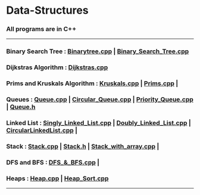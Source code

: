 # Data-Structures

### All programs are in C++ 

<hr>

### Binary Search Tree  : [Binarytree.cpp](Binarytree.cpp) | [Binary_Search_Tree.cpp](Binary_Search_Tree.cpp)

### Dijkstras Algorithm : [Dijkstras.cpp](Dijkstras.cpp)

### Prims and Kruskals Algorithm : [Kruskals.cpp](Kruskals.cpp) |  [Prims.cpp](Prims.cpp) |

### Queues : [Queue.cpp](Queue.cpp) | [Circular_Queue.cpp](Circular_Queue.cpp) | [Priority_Queue.cpp](Priority_Queue.cpp) | [Queue.h](Queue.h)
             
### Linked List : [Singly_Linked_List.cpp](Singly_Linked_List) | [Doubly_Linked_List.cpp](Doubly_Linked_List.cpp) | [CircularLinkedList.cpp](CircularLinkedList.cpp) |

### Stack : [Stack.cpp](Stack.cpp) | [Stack.h](Stack.h) | [Stack_with_array.cpp](Stack_with_array.cpp) |

### DFS and BFS : [DFS_&_BFS.cpp](DFS_&_BFS.cpp) | 

### Heaps : [Heap.cpp](Heap.cpp) | [Heap_Sort.cpp](Heap_Sort.cpp)



<hr>

